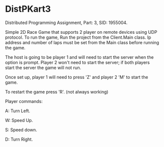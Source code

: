 # DistPKart3
Distributed Programming Assignment, Part: 3, SID: 1955004.

Simple 2D Race Game that supports 2 player on remote devices using UDP protocol.
To run the game, Run the project from the Client.Main class. 
Ip address and number of laps must be set from the Main class before running the game.

The host is going to be player 1 and will need to start the server when the option is prompt.
Player 2 won't need to start the server;
if both players start the server the game will not run.



Once set up, player 1 will need to press 'Z' and player 2 'M' to start the game.

To restart the game press 'R'. (not always working)


Player commands:


A: Turn Left. 

W: Speed Up.

S: Speed down.

D: Turn Right. 

